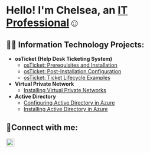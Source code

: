 <h1> Hello! I'm Chelsea, an <a href="https://linkedin.com/in/chelseareeves1058">IT Professional</a>☺</h1>
 <h2>👨‍💻 Information Technology Projects:</h2>

- <b>osTicket (Help Desk Ticketing System)</b>
  - [osTicket: Prerequisites and Installation](https://github.com/ChelseaReeves/osticket-prereqs)
  - [osTicket: Post-Installation Configuration](https://github.com/ChelseaReeves/osTicketpost)
  - [osTicket: Ticket Lifecycle Examples](https://github.com/ChelseaReeves/ticket-life)
- <b>Virtual Private Network</b>
  - [Installing Virtual Private Networks](https://github.com/ChelseaReeves/Installing-VPNs)
- <b>Active Directory</b>
  - [Configuring Active Directory in Azure](https://github.com/ChelseaReeves/ActiveDirectory)
  - [Installing Active Directory in Azure](https://github.com/ChelseaReeves/Installing-Active-Directory)
<h2>🤳Connect with me:</h2>

[<img align="left" alt="Chelsea | LinkedIn" width="22px" src="https://cdn.jsdelivr.net/npm/simple-icons@v3/icons/linkedin.svg" />][linkedin]


[linkedin]: https://linkedin.com/in/ChelseaReeves1058


